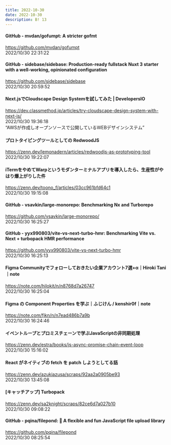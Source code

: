 ```yaml
---
title: 2022-10-30
date: 2022-10-30
description: B! 13
---
```


#### GitHub - mvdan/gofumpt: A stricter gofmt
https://github.com/mvdan/gofumpt<br>
2022/10/30 22:31:22<br>


#### GitHub - sidebase/sidebase: Production-ready fullstack Nuxt 3 starter with a well-working, opinionated configuration
https://github.com/sidebase/sidebase<br>
2022/10/30 20:59:52<br>


#### Next.jsでCloudscape Design Systemを試してみた | DevelopersIO
https://dev.classmethod.jp/articles/try-cloudscape-design-system-with-next-js/<br>
2022/10/30 19:36:18<br>
“AWSが作成しオープンソースで公開しているWEBデザインシステム”


#### プロトタイピングツールとしての RedwoodJS
https://zenn.dev/lemonadern/articles/redwoodjs-as-prototyping-tool<br>
2022/10/30 19:22:07<br>


#### iTermをやめてWarpというモダンターミナルアプリを導入したら、生産性がやはり爆上がりした件
https://zenn.dev/toono_f/articles/03cc961bfd64c1<br>
2022/10/30 19:15:08<br>


#### GitHub - vsavkin/large-monorepo: Benchmarking Nx and Turborepo
https://github.com/vsavkin/large-monorepo/<br>
2022/10/30 16:25:27<br>


#### GitHub - yyx990803/vite-vs-next-turbo-hmr: Benchmarking Vite vs. Next + turbopack HMR performance
https://github.com/yyx990803/vite-vs-next-turbo-hmr<br>
2022/10/30 16:25:13<br>


#### Figma Communityでフォローしておきたい企業アカウント7選+α｜Hiroki Tani｜note
https://note.com/hilokit/n/n8768d7a26747<br>
2022/10/30 16:25:04<br>


#### Figma の Component Properties を学ぶ｜ふじけん / kenshir0f｜note
https://note.com/fjkn/n/n7ead486b7a9b<br>
2022/10/30 16:24:46<br>


#### イベントループとプロミスチェーンで学ぶJavaScriptの非同期処理
https://zenn.dev/estra/books/js-async-promise-chain-event-loop<br>
2022/10/30 15:16:02<br>


#### React がネイティブの fetch を patch しようとしてる話
https://zenn.dev/azukiazusa/scraps/92aa2a0905be93<br>
2022/10/30 13:45:08<br>


#### [キャッチアップ] Turbopack
https://zenn.dev/sa2knight/scraps/82ce6d7a027b10<br>
2022/10/30 09:08:22<br>


#### GitHub - pqina/filepond: 🌊 A flexible and fun JavaScript file upload library
https://github.com/pqina/filepond<br>
2022/10/30 08:25:54<br>


